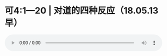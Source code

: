 # 可4:1—20 | 对道的四种反应（18.05.13早）

<audio style="width: 100%;" preload="false" controls controlslist="nodownload"><source src="//file.simai.life/audio/mp3/old/24964.mp3" type="audio/mpeg">Your browser does not support the audio element.</audio>



